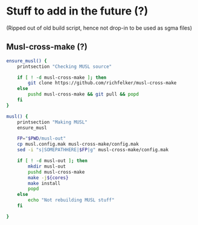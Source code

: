 # Stuff to add in the future (?)
(Ripped out of old build script, hence not drop-in to be used as sgma files)

## Musl-cross-make (?)
```sh
ensure_musl() {
    printsection "Checking MUSL source"

    if [ ! -d musl-cross-make ]; then
        git clone https://github.com/richfelker/musl-cross-make
    else
        pushd musl-cross-make && git pull && popd
    fi
}

musl() {
    printsection "Making MUSL"
    ensure_musl

    FP="$PWD/musl-out"
    cp musl.config.mak musl-cross-make/config.mak
    sed -i "s|SOMEPATHHERE|$FP|g" musl-cross-make/config.mak

    if [ ! -d musl-out ]; then
        mkdir musl-out
        pushd musl-cross-make
        make -j${cores}
        make install
        popd
    else
        echo "Not rebuilding MUSL stuff"
    fi

}
```